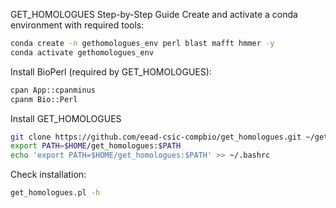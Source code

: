 GET_HOMOLOGUES Step-by-Step Guide
Create and activate a conda environment with required tools:
``` bash
conda create -n gethomologues_env perl blast mafft hmmer -y
conda activate gethomologues_env

``` 
Install BioPerl (required by GET_HOMOLOGUES):
``` bash
cpan App::cpanminus
cpanm Bio::Perl
``` 
Install GET_HOMOLOGUES
``` bash
git clone https://github.com/eead-csic-compbio/get_homologues.git ~/get_homologues
export PATH=$HOME/get_homologues:$PATH
echo 'export PATH=$HOME/get_homologues:$PATH' >> ~/.bashrc
``` 
Check installation:
``` bash
get_homologues.pl -h
``` 
